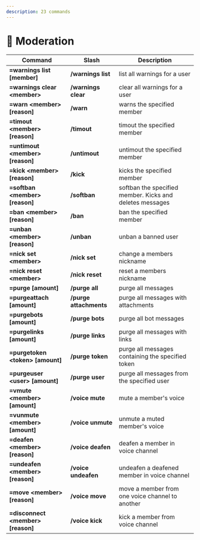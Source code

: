 ```yaml
---
description: 23 commands
---
```


# 🔨 Moderation

| Command                             | Slash                  | Description                                              |
| ----------------------------------- | ---------------------- | -------------------------------------------------------- |
| **=warnings list \[member]**        | **/warnings list**     | list all warnings for a user                             |
| **=warnings clear \<member>**       | **/warnings clear**    | clear all warnings for a user                            |
| **=warn \<member> \[reason]**       | **/warn**              | warns the specified member                               |
| **=timout \<member> \[reason]**     | **/timout**            | timout the specified member                              |
| **=untimout \<member> \[reason]**   | **/untimout**          | untimout the specified member                            |
| **=kick \<member> \[reason]**       | **/kick**              | kicks the specified member                               |
| **=softban \<member> \[reason]**    | **/softban**           | softban the specified member. Kicks and deletes messages |
| **=ban \<member> \[reason]**        | **/ban**               | ban the specified member                                 |
| **=unban \<member> \[reason]**      | **/unban**             | unban a banned user                                      |
| **=nick set \<member>**             | **/nick set**          | change a members nickname                                |
| **=nick reset \<member>**           | **/nick reset**        | reset a members nickname                                 |
| **=purge \[amount]**                | **/purge all**         | purge all messages                                       |
| **=purgeattach \[amount]**          | **/purge attachments** | purge all messages with attachments                      |
| **=purgebots \[amount]**            | **/purge bots**        | purge all bot messages                                   |
| **=purgelinks \[amount]**           | **/purge links**       | purge all messages with links                            |
| **=purgetoken \<token> \[amount]**  | **/purge token**       | purge all messages containing the specified token        |
| **=purgeuser \<user> \[amount]**    | **/purge user**        | purge all messages from the specified user               |
| **=vmute \<member> \[amount]**      | **/voice mute**        | mute a member's voice                                    |
| **=vunmute \<member> \[amount]**    | **/voice unmute**      | unmute a muted member's voice                            |
| **=deafen \<member> \[reason]**     | **/voice deafen**      | deafen a member in voice channel                         |
| **=undeafen \<member> \[reason]**   | **/voice undeafen**    | undeafen a deafened member in voice channel              |
| **=move \<member> \[reason]**       | **/voice move**        | move a member from one voice channel to another          |
| **=disconnect \<member> \[reason]** | **/voice kick**        | kick a member from voice channel                         |
